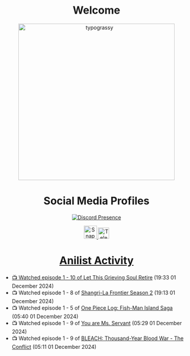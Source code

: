 <div align="center">

# Welcome
<a href="https://github.com/kawarimidoll/typograssy">
    <img alt="typograssy" src="https://typograssy.deno.dev/api?text=%E3%82%88%E3%81%86%E3%81%93%E3%81%9D%E3%81%BF%E3%81%AA%E3%81%95%E3%82%93%20-%20Sheby--&&l0=none&l1=82d9d0&l2=027353&l3=038c4c&l4=01402e&bg=none&frame=none&speed=100&comment=" width="421.99">
</a>

</div>

<div align="center">

# Social Media Profiles

[![Discord Presence](https://lanyard.cnrad.dev/api/612532963938271232)](https://discord.com/users/612532963938271232)


<a href="https://www.snapchat.com/add/a.sheby" title="Snapchat Profile">
    <img src="https://www.freepnglogos.com/uploads/snapchat-logo-png-0.png" width="35" alt="Snapchat Logo" />


<a href="https://t.me/ASheby" title="Telegram Profile">
    <img src="https://www.freepnglogos.com/uploads/telegram-logo-png-0.png" width="30" alt="Telegram Logo" />


</div>

<div align="center">

# Anilist Activity

</div>

<!-- ANILIST_ACTIVITY:start -->

-   📺 Watched episode 1 - 10 of [Let This Grieving Soul Retire](https://anilist.co/anime/175019) (19:33 01 December 2024)
-   📺 Watched episode 1 - 8 of [Shangri-La Frontier Season 2](https://anilist.co/anime/176508) (19:13 01 December 2024)
-   📺 Watched episode 1 - 5 of [One Piece Log: Fish-Man Island Saga](https://anilist.co/anime/183423) (05:40 01 December 2024)
-   📺 Watched episode 1 - 9 of [You are Ms. Servant](https://anilist.co/anime/172190) (05:29 01 December 2024)
-   📺 Watched episode 1 - 9 of [BLEACH: Thousand-Year Blood War - The Conflict](https://anilist.co/anime/169755) (05:11 01 December 2024)

<!-- ANILIST_ACTIVITY:end -->
